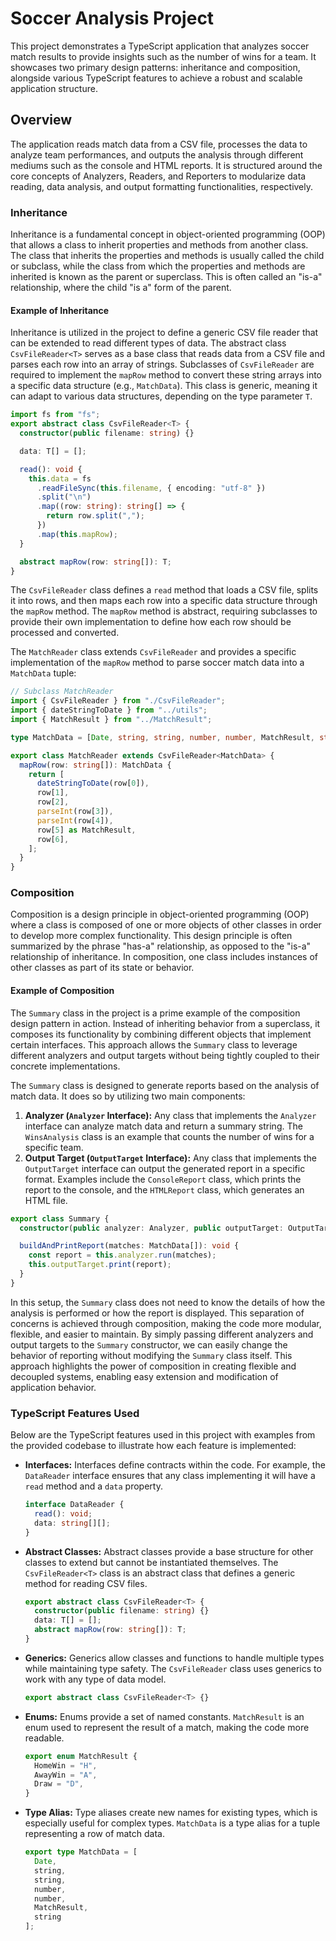 # Soccer Analysis Project

This project demonstrates a TypeScript application that analyzes soccer match results to provide insights such as the number of wins for a team. It showcases two primary design patterns: inheritance and composition, alongside various TypeScript features to achieve a robust and scalable application structure.

## Overview

The application reads match data from a CSV file, processes the data to analyze team performances, and outputs the analysis through different mediums such as the console and HTML reports. It is structured around the core concepts of Analyzers, Readers, and Reporters to modularize data reading, data analysis, and output formatting functionalities, respectively.

### Inheritance
Inheritance is a fundamental concept in object-oriented programming (OOP) that allows a class to inherit properties and methods from another class. The class that inherits the properties and methods is usually called the child or subclass, while the class from which the properties and methods are inherited is known as the parent or superclass. This is often called an "is-a" relationship, where the child "is a" form of the parent.

#### Example of Inheritance

Inheritance is utilized in the project to define a generic CSV file reader that can be extended to read different types of data. The abstract class `CsvFileReader<T>` serves as a base class that reads data from a CSV file and parses each row into an array of strings. Subclasses of `CsvFileReader` are required to implement the `mapRow` method to convert these string arrays into a specific data structure (e.g., `MatchData`). This class is generic, meaning it can adapt to various data structures, depending on the type parameter `T`.

```typescript
import fs from "fs";
export abstract class CsvFileReader<T> {
  constructor(public filename: string) {}

  data: T[] = [];

  read(): void {
    this.data = fs
      .readFileSync(this.filename, { encoding: "utf-8" })
      .split("\n")
      .map((row: string): string[] => {
        return row.split(",");
      })
      .map(this.mapRow);
  }

  abstract mapRow(row: string[]): T;
}
```

The `CsvFileReader` class defines a `read` method that loads a CSV file, splits it into rows, and then maps each row into a specific data structure through the `mapRow` method. The `mapRow` method is abstract, requiring subclasses to provide their own implementation to define how each row should be processed and converted.

The `MatchReader` class extends `CsvFileReader` and provides a specific implementation of the `mapRow` method to parse soccer match data into a `MatchData` tuple:

```typescript
// Subclass MatchReader
import { CsvFileReader } from "./CsvFileReader";
import { dateStringToDate } from "../utils";
import { MatchResult } from "../MatchResult";

type MatchData = [Date, string, string, number, number, MatchResult, string];

export class MatchReader extends CsvFileReader<MatchData> {
  mapRow(row: string[]): MatchData {
    return [
      dateStringToDate(row[0]),
      row[1],
      row[2],
      parseInt(row[3]),
      parseInt(row[4]),
      row[5] as MatchResult,
      row[6],
    ];
  }
}
```

### Composition

Composition is a design principle in object-oriented programming (OOP) where a class is composed of one or more objects of other classes in order to develop more complex functionality. This design principle is often summarized by the phrase "has-a" relationship, as opposed to the "is-a" relationship of inheritance. In composition, one class includes instances of other classes as part of its state or behavior.

#### Example of Composition

The `Summary` class in the project is a prime example of the composition design pattern in action. Instead of inheriting behavior from a superclass, it composes its functionality by combining different objects that implement certain interfaces. This approach allows the `Summary` class to leverage different analyzers and output targets without being tightly coupled to their concrete implementations.

The `Summary` class is designed to generate reports based on the analysis of match data. It does so by utilizing two main components:

1. **Analyzer (`Analyzer` Interface):** Any class that implements the `Analyzer` interface can analyze match data and return a summary string. The `WinsAnalysis` class is an example that counts the number of wins for a specific team.
2. **Output Target (`OutputTarget` Interface):** Any class that implements the `OutputTarget` interface can output the generated report in a specific format. Examples include the `ConsoleReport` class, which prints the report to the console, and the `HTMLReport` class, which generates an HTML file.


```typescript
export class Summary {
  constructor(public analyzer: Analyzer, public outputTarget: OutputTarget) {}

  buildAndPrintReport(matches: MatchData[]): void {
    const report = this.analyzer.run(matches);
    this.outputTarget.print(report);
  }
}
```

In this setup, the `Summary` class does not need to know the details of how the analysis is performed or how the report is displayed. This separation of concerns is achieved through composition, making the code more modular, flexible, and easier to maintain. By simply passing different analyzers and output targets to the `Summary` constructor, we can easily change the behavior of reporting without modifying the `Summary` class itself. This approach highlights the power of composition in creating flexible and decoupled systems, enabling easy extension and modification of application behavior.

### TypeScript Features Used

Below are the TypeScript features used in this project with examples from the provided codebase to illustrate how each feature is implemented:

- **Interfaces:** Interfaces define contracts within the code. For example, the `DataReader` interface ensures that any class implementing it will have a `read` method and a `data` property.

  ```typescript
  interface DataReader {
    read(): void;
    data: string[][];
  }
  ```

- **Abstract Classes:** Abstract classes provide a base structure for other classes to extend but cannot be instantiated themselves. The `CsvFileReader<T>` class is an abstract class that defines a generic method for reading CSV files.

  ```typescript
  export abstract class CsvFileReader<T> {
    constructor(public filename: string) {}
    data: T[] = [];
    abstract mapRow(row: string[]): T;
  }
  ```

- **Generics:** Generics allow classes and functions to handle multiple types while maintaining type safety. The `CsvFileReader` class uses generics to work with any type of data model.

  ```typescript
  export abstract class CsvFileReader<T> {}
  ```

- **Enums:** Enums provide a set of named constants. `MatchResult` is an enum used to represent the result of a match, making the code more readable.

  ```typescript
  export enum MatchResult {
    HomeWin = "H",
    AwayWin = "A",
    Draw = "D",
  }
  ```

- **Type Alias:** Type aliases create new names for existing types, which is especially useful for complex types. `MatchData` is a type alias for a tuple representing a row of match data.
  ```typescript
  export type MatchData = [
    Date,
    string,
    string,
    number,
    number,
    MatchResult,
    string
  ];
  ```